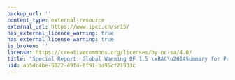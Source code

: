 ```yaml
---
backup_url: ''
content_type: external-resource
external_url: https://www.ipcc.ch/sr15/
has_external_licence_warning: true
has_external_license_warning: true
is_broken: ''
license: https://creativecommons.org/licenses/by-nc-sa/4.0/
title: "Special Report: Global Warming OF 1.5 \xBAC\u2014Summary for Policymakers"
uid: ab5dc4be-6022-49f4-8f91-ba95cf21933c
---
```

